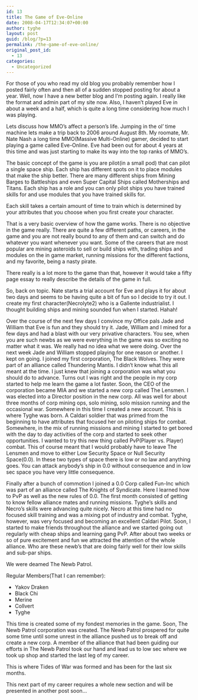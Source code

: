 ```yaml
---
id: 13
title: The Game of Eve-Online
date: 2008-04-17T12:34:07+00:00
author: tyghe
layout: post
guid: /blog/?p=13
permalink: /the-game-of-eve-online/
original_post_id:
  - 13
categories:
  - Uncategorized
---
```

For those of you who read my old blog you probably remember how I posted fairly often and then all of a sudden stopped posting for about a year. Well, now I have a new better blog and I&#8217;m posting again. I really like the format and admin part of my site now. Also, I haven&#8217;t played Eve in about a week and a half, which is quite a long time considering how much I was playing.

Lets discuss how MMO&#8217;s affect a person&#8217;s life. Jumping in the ol&#8217; time machine lets make a trip back to 2006 around August 8th. My roomate, Mr. Nate Nash a long time MMO(Massive Multi-Online) gamer, decided to start playing a game called Eve-Online. Eve had been out for about 4 years at this time and was just starting to make its way into the top ranks of MMO&#8217;s.

The basic concept of the game is you are pilot(in a small pod) that can pilot a single space ship. Each ship has different spots on it to place modules that make the ship better. There are many different ships from Mining Barges to Battleships and even Super Capital Ships called Motherships and Titans. Each ship has a role and you can only pilot ships you have trained skills for and use modules that you have trained skills for.

Each skill takes a certain amount of time to train which is determined by your attributes that you choose when you first create your character.

That is a very basic overview of how the game works. There is no objective in the game really. There are quite a few different paths, or careers, in the game and you are not really bound to any of them and can switch and do whatever you want whenever you want. Some of the careers that are most popular are mining asteroids to sell or build ships with, trading ships and modules on the in game market, running missions for the different factions, and my favorite, being a nasty pirate.

There really is a lot more to the game than that, however it would take a fifty page essay to really describe the details of the game in full.

So, back on topic. Nate starts a trial account for Eve and plays it for about two days and seems to be having quite a bit of fun so I decide to try it out. I create my first character(Necrolyte2) who is a Gallente industrialist. I thought building ships and mining sounded fun when I started. Hahah!

Over the course of the next few days I convince my Office pals Jade and William that Eve is fun and they should try it. Jade, William and I mined for a few days and had a blast with our very privative characters. You see, when you are such newbs as we were everything in the game was so exciting no matter what it was. We really had no idea what we were doing. Over the next week Jade and William stopped playing for one reason or another. I kept on going. I joined my first corporation, The Black Wolves. They were part of an alliance called Thundering Mantis. I didn&#8217;t know what this all meant at the time. I just knew that joining a corporation was what you should do to advance. Turns out I was right and the people in my corp started to help me learn the game a lot faster. Soon, the CEO of the corporation became MIA and we started a new corp called The Lensmen. I was elected into a Director position in the new corp. All was well for about three months of corp mining ops, solo mining, solo mission running and the occasional war. Somewhere in this time I created a new account. This is where Tyghe was born. A Caldari soldier that was primed from the beginning to have attributes that focused her on piloting ships for combat. Somewhere, in the mix of running missions and mining I started to get bored with the day to day activities of the corp and started to seek other opportunities. I wanted to try this new thing called PvP(Player vs. Player) combat. This of course meant that I would probably have to leave The Lensmen and move to either Low Security Space or Null Security Space(0.0). In these two types of space there is low or no law and anything goes. You can attack anybody&#8217;s ship in 0.0 without consequence and in low sec space you have very little consequence.

Finally after a bunch of commotion I joined a 0.0 Corp called Fun-Inc which was part of an alliance called The Knights of Syndicate. Here I learned how to PvP as well as the new rules of 0.0. The first month consisted of getting to know fellow alliance mates and running missions. Tyghe&#8217;s skills and Necro&#8217;s skills were advancing quite nicely. Necro at this time had no focused skill training and was a mixing pot of industry and combat. Tyghe, however, was very focused and becoming an excellent Caldari Pilot. Soon, I started to make friends throughout the alliance and we started going out regularly with cheap ships and learning gang PvP. After about two weeks or so of pure excitement and fun we attracted the attention of the whole alliance. Who are these newb&#8217;s that are doing fairly well for their low skills and sub-par ships.

We were deamed The Newb Patrol.

Regular Members(That I can remember):

  * Yakov Draken
  * Black Chi
  * Merine
  * Collvert
  * Tyghe

This time is created some of my fondest memories in the game. Soon, The Newb Patrol corporation was created. The Newb Patrol prospered for quite some time until some unrest in the alliance pushed us to break off and create a new corp. A member of the alliance that had been guiding our efforts in The Newb Patrol took our hand and lead us to low sec where we took up shop and started the last leg of my career.

This is where Tides of War was formed and has been for the last six months.

This next part of my career requires a whole new section and will be presented in another post soon&#8230;
